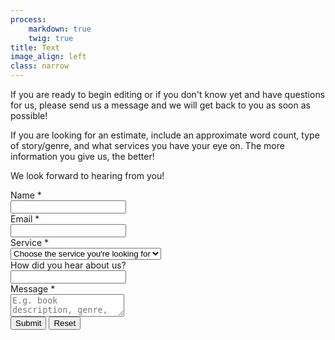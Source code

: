 ```yaml
---
process:
    markdown: true
    twig: true
title: Text
image_align: left
class: narrow
---
```


If you are ready to begin editing or if you don't know yet and have questions for us, please send us a message and we will get back to you as soon as possible!

If you are looking for an estimate, include an approximate word count, type of story/genre, and what services you have your eye on. The more information you give us, the better!

We look forward to hearing from you!

<script src="https://www.google.com/recaptcha/api.js" async defer></script>
<script type="text/javascript">
    function recaptcha_callback() {
        document.getElementById("submitQuery").disabled = false;
    }

    function recaptcha_expired_callback() {
        document.getElementById("submitQuery").disabled = true;
    }
</script>

<script type="text/javascript">var submitted=false;</script>
<iframe name="hidden_iframe" id="hidden_iframe" style="display:none;" onload="if(submitted) {window.location='/contact/thankyou';}"></iframe>
<div id="contact" class="anchor"></div>
<form id="contact-form" action="https://docs.google.com/forms/d/e/1FAIpQLSf4cBdr-avobkUsmoZLj_scy_YlL3V6DNnhL3JDPXJNEjLU7A/formResponse" method="post" target="hidden_iframe" onsubmit="submitted=true;">
	<div class="form-field">
		<div class="form-label">
			<label class="inline">Name <span class="required">*</span></label>
		</div>
		<div class="form-data">
			<div class="form-input-wrapper">
				<input autocomplete="on" name="entry.1507132880" required="required" type="text" value="" aria-label="Name">
			</div>
		</div>
	</div>
	<div class="form-field">
		<div class="form-label">
			<label class="inline">Email <span class="required">*</span></label>
		</div>
		<div class="form-data">
			<div class="form-input-wrapper">
				<input autocomplete="on" name="entry.430227335" required="required" type="email" value="" aria-label="Email">
			</div>
		</div>
	</div>
	<div class="form-field">
		<div class="form-label">
			<label class="inline">Service <span class="required">*</span></label>
		</div>
		<div class="form-data">
			<div class="form-select-wrapper">
				<select id="service-field" name="entry.1325649395" required="required" aria-label="Service">
					<option disabled selected value="">
						Choose the service you're looking for
					 </option>
					<option value="evaluation">
						Manuscript Evaluation
					</option>
                    <option value="glow">
						The Glow Package
                    </option>
                    <option value="shiny">
						The Shiny Submission
					</option>
					<option value="coaching">
						Coaching Call
                    </option>
					<option value="developmental">
						Developmental Editing
                    </option>
					<option value="neon">
						The Neon Indie Bundle
					</option>
					<option value="copy">
						Manuscript Copyedit
					</option>
					<option value="proofread">
						Proofread
					</option>
					<option value="sample">
						Sample Edit
					</option>
					<option value="unsure">
						Not sure yet...
					</option>
				</select>
			</div>
		</div>
	</div>
	<div class="form-field">
		<div class="form-label">
			<label class="inline">How did you hear about us?</label>
		</div>
		<div class="form-data">
			<div class="form-input-wrapper">
				<input name="entry.854762723" type="text" value="" aria-label="How did you hear about us?">
			</div>
		</div>
	</div>
	<div class="form-field">
		<div class="form-label">
			<label class="inline">Message <span class="required">*</span></label>
		</div>
		<div class="form-data">
			<div class="form-textarea-wrapper">
				<textarea class="input" name="entry.1663698665" placeholder="E.g. book description, genre, audience, word count, and any concerns. Do not include any links as it will be flagged as spam. " required="required" aria-label="Message"></textarea>
			</div>
		</div>
	</div>
	<input class="phone" style="display:none;" type="text" value="">
    <div class="g-recaptcha" data-callback="recaptcha_callback" data-expired-callback="recaptcha_expired_callback" data-sitekey="6Le2RRsUAAAAAKI4p5Fgbm3gj8vdB_jvKYGeeifO"></div>
	<div class="buttons">
		<button id="submitQuery" class="button" type="submit">Submit</button> <button class="button" type="reset">Reset</button>
	</div>
</form>

<div id="contact-page-image">
  <img src="/user/themes/illuminate/images/animals/threeanimals.png" alt="">
</div>

<script type="text/javascript">
    document.getElementById("submitQuery").disabled = true;
</script>
